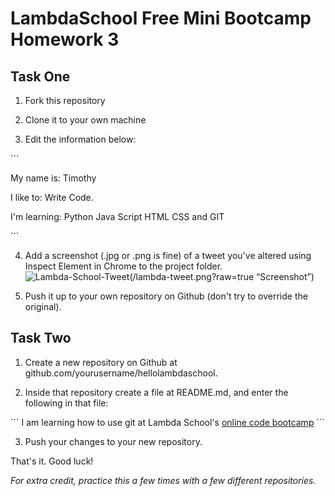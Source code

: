 # LambdaSchool Free Mini Bootcamp Homework 3

## Task One

1. Fork this repository

2. Clone it to your own machine

3. Edit the information below:


\`\`\`

My name is: Timothy

I like to: Write Code.

I'm learning: Python Java Script HTML CSS and GIT

\`\`\`

4. Add a screenshot (.jpg or .png is fine) of a tweet you've altered using Inspect Element in Chrome to the project folder.
![Lambda-School-Tweet][1](/lambda-tweet.png?raw=true “Screenshot”)

4. Push it up to your own repository on Github (don't try to override the original).

## Task Two

1. Create a new repository on Github at github.com/yourusername/hellolambdaschool.

2. Inside that repository create a file at README.md, and enter the following in that file:

\`\`\`
I am learning how to use git at Lambda School's [online code bootcamp][2]
\`\`\`

3. Push your changes to your new repository.

That's it. Good luck!

*For extra credit, practice this a few times with a few different repositories.*

[1]:	L
[2]:	https://lambdaschool.com/mini-bootcamp
